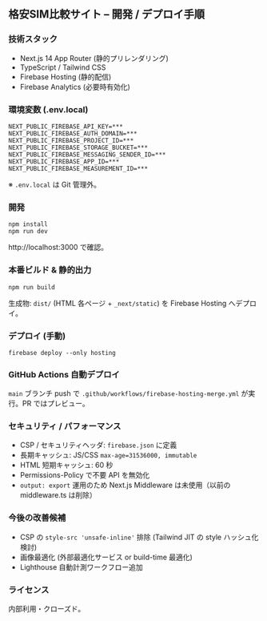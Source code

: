 ## 格安SIM比較サイト – 開発 / デプロイ手順

### 技術スタック
- Next.js 14 App Router (静的プリレンダリング)
- TypeScript / Tailwind CSS
- Firebase Hosting (静的配信)
- Firebase Analytics (必要時有効化)

### 環境変数 (.env.local)
```
NEXT_PUBLIC_FIREBASE_API_KEY=***
NEXT_PUBLIC_FIREBASE_AUTH_DOMAIN=***
NEXT_PUBLIC_FIREBASE_PROJECT_ID=***
NEXT_PUBLIC_FIREBASE_STORAGE_BUCKET=***
NEXT_PUBLIC_FIREBASE_MESSAGING_SENDER_ID=***
NEXT_PUBLIC_FIREBASE_APP_ID=***
NEXT_PUBLIC_FIREBASE_MEASUREMENT_ID=***
```
※ `.env.local` は Git 管理外。

### 開発
```
npm install
npm run dev
```
http://localhost:3000 で確認。

### 本番ビルド & 静的出力
```
npm run build
```
生成物: `dist/` (HTML 各ページ + `_next/static`) を Firebase Hosting へデプロイ。

### デプロイ (手動)
```
firebase deploy --only hosting
```

### GitHub Actions 自動デプロイ
`main` ブランチ push で `.github/workflows/firebase-hosting-merge.yml` が実行。PR ではプレビュー。

### セキュリティ / パフォーマンス
- CSP / セキュリティヘッダ: `firebase.json` に定義
- 長期キャッシュ: JS/CSS `max-age=31536000, immutable`
- HTML 短期キャッシュ: 60 秒
- Permissions-Policy で不要 API を無効化
 - `output: export` 運用のため Next.js Middleware は未使用（以前の middleware.ts は削除）

### 今後の改善候補
- CSP の `style-src 'unsafe-inline'` 排除 (Tailwind JIT の style ハッシュ化検討)
- 画像最適化 (外部最適化サービス or build-time 最適化)
- Lighthouse 自動計測ワークフロー追加

### ライセンス
内部利用・クローズド。
